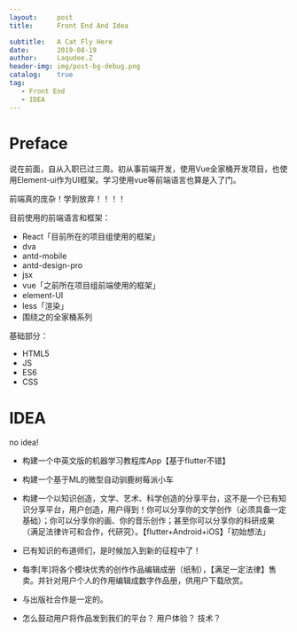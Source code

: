 ```yaml
---
layout:     post
title:      Front End And Idea

subtitle:   A Cat Fly Here 
date:       2019-08-19
author:     Laqudee.Z
header-img: img/post-bg-debug.png
catalog:    true
tag:
   - Front End
   - IDEA
---
```


# Preface
说在前面，自从入职已过三周。初从事前端开发，使用Vue全家桶开发项目，也使用Element-ui作为UI框架。学习使用vue等前端语言也算是入了门。

前端真的庞杂！学到放弃！！！！

目前使用的前端语言和框架：
- React「目前所在的项目组使用的框架」
- dva
- antd-mobile
- antd-design-pro
- jsx
- vue「之前所在项目组前端使用的框架」
- element-UI
- less「渲染」
- 围绕之的全家桶系列

基础部分：
- HTML5
- JS
- ES6
- CSS

# IDEA
no idea!

- 构建一个中英文版的机器学习教程库App【基于flutter不错】

- 构建一个基于ML的微型自动驯鹿树莓派小车

- 构建一个以知识创造，文学、艺术、科学创造的分享平台，这不是一个已有知识分享平台，用户创造，用户得到！你可以分享你的文学创作（必须具备一定基础）；你可以分享你的画、你的音乐创作；甚至你可以分享你的科研成果（满足法律许可和合作，代研究）。【flutter+Android+iOS】「初始想法」

- 已有知识的布道师们，是时候加入到新的征程中了！

- 每季[年]将各个模块优秀的创作作品编辑成册（纸制），【满足一定法律】售卖。并针对用户个人的作用编辑成数字作品册，供用户下载欣赏。

- 与出版社合作是一定的。

- 怎么鼓动用户将作品发到我们的平台？ 用户体验？ 技术？
